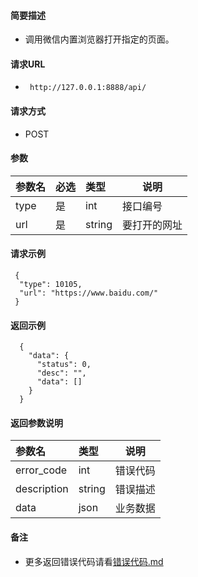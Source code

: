 #### 简要描述

- 调用微信内置浏览器打开指定的页面。

#### 请求URL

- ` http://127.0.0.1:8888/api/`

#### 请求方式

- POST

#### 参数

| 参数名  | 必选 | 类型     | 说明     |   
|:-----|:---|:-------|--------|   
| type | 是  | int    | 接口编号   |   
| url  | 是  | string | 要打开的网址 |   

#### 请求示例

```
 {
  "type": 10105,
  "url": "https://www.baidu.com/"
 }

```

#### 返回示例

``` 
  {
    "data": {
      "status": 0,
      "desc": "",
      "data": []
    }
  }
```

#### 返回参数说明

| 参数名         | 类型     | 说明   |   
|:------------|:-------|------|   
| error_code  | int    | 错误代码 |   
| description | string | 错误描述 |   
| data        | json   | 业务数据 |   

#### 备注

- 更多返回错误代码请看[错误代码.md](../错误代码.md)








